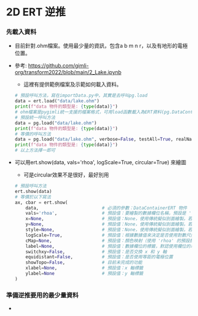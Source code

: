 # 2D ERT 逆推

### 先載入資料
+ 目前針對.ohm檔案。使用最少量的資訊，包含a b m n r，以及有地形的電極位置。
+ 參考: https://github.com/gimli-org/transform2022/blob/main/2_Lake.ipynb
  + 這裡有提供範例檔案及示範如何載入資料。
  ```python
  # 預設呼叫方法，寫在importData.py中，其實是去呼叫pg.load
  data = ert.load("data/lake.ohm")
  print(f"data 物件的類型是: {type(data)}")
  # ohm檔案是pygimli統一支援的檔案格式，可用load函數載入為ERT資料(pg.DataContainerERT)
  # 預設統一呼叫方法
  data = pg.load("data/lake.ohm")
  print(f"data 物件的類型是: {type(data)}")
  # 等價的呼叫方法
  data = pg.load("data/lake.ohm", verbose=False, testAll=True, realName=None)
  print(f"data 物件的類型是: {type(data)}")
  # 以上方法擇一即可
  ```
  
+ 可以用ert.show(data, vals='rhoa', logScale=True, circular=True) 來繪圖
  + 可是circular效果不是很好，最好別用
  ```python
  # 預設呼叫方法
  ert.show(data)
  # 等價於以下寫法
  ax, cbar = ert.show(
      data,                        # 必須的參數：DataContainerERT 物件
      vals='rhoa',                 # 預設值：要繪製的數據欄位名稱，預設是 'rhoa'（電阻率）
      x=None,                      # 預設值：None，使用傳統擬似剖面繪製。若設定其他值則會觸發矩陣類型擬似剖面繪製。
      y=None,                      # 預設值：None，使用傳統擬似剖面繪製。若設定其他值則會觸發矩陣類型擬似剖面繪製。
      style=None,                  # 預設值：None，使用傳統擬似剖面繪製。若設定其他值則會觸發矩陣類型擬似剖面繪製。
      logScale=True,               # 預設值：根據數據值來決定是否使用對數尺度，這裡默認使用對數尺度
      cMap=None,                   # 預設值：顏色映射（使用 'rhoa' 的預設顏色映射）
      label=None,                  # 預設值：數據欄位的標籤，默認使用欄位的單位
      switchxy=False,              # 預設值：是否交換 x 和 y 軸
      equidistant=False,           # 預設值：是否使用等距的電極位置
      showTopo=False,              # 目前未完成的功能
      xlabel=None,                 # 預設值：x 軸標籤
      ylabel=None                  # 預設值：y 軸標籤
  )
  ```
### 準備逆推要用的最少量資料
+ 
